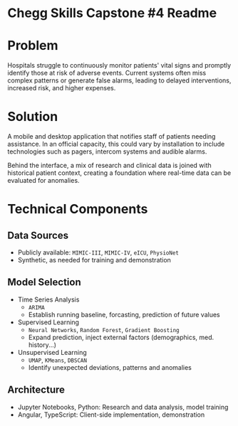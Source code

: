 # Chegg Skills Capstone #4 Readme
# Problem
Hospitals struggle to continuously monitor patients' vital signs and promptly identify those at risk of adverse events. Current systems often miss complex patterns or generate false alarms, leading to delayed interventions, increased risk, and higher expenses.
# Solution
A mobile and desktop application that notifies staff of patients needing assistance. In an official capacity, this could vary by installation to include technologies such as pagers, intercom systems and audible alarms.  

Behind the interface, a mix of research and clinical data is joined with historical patient context, creating a foundation where real-time data can be evaluated for anomalies.


# Technical Components
## Data Sources
- Publicly available: `MIMIC-III`, `MIMIC-IV`, `eICU`, `PhysioNet`
- Synthetic, as needed for training and demonstration

## Model Selection
- Time Series Analysis
  - `ARIMA`
  - Establish running baseline, forcasting, prediction of future values
- Supervised Learning
  - `Neural Networks`, `Random Forest`, `Gradient Boosting`
  - Expand prediction, inject external factors (demographics, med. history...)
- Unsupervised Learning
  - `UMAP`, `KMeans`, `DBSCAN`
  - Identify unexpected deviations, patterns and anomalies

## Architecture
- Jupyter Notebooks, Python: Research and data analysis, model training
- Angular, TypeScript: Client-side implementation, demonstration
